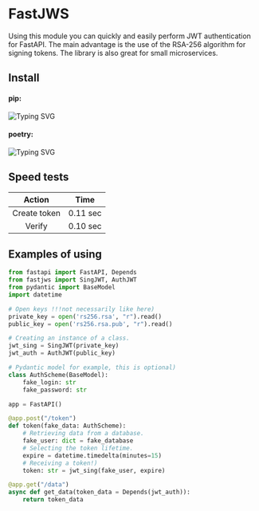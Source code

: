 # FastJWS

Using this module you can quickly and easily perform JWT authentication for FastAPI.
The main advantage is the use of the RSA-256 algorithm for signing tokens.
The library is also great for small microservices.

## Install
#### pip:

![Typing SVG](https://readme-typing-svg.herokuapp.com?color=%2336BCF7&lines=pip+install+fastjws)
#### poetry:

![Typing SVG](https://readme-typing-svg.herokuapp.com?color=%2336BCF7&lines=poetry+add+fastjws)

## Speed tests
|Action       |   Time   |
|:-----------:|:--------:|
| Create token| 0.11 sec |
| Verify      | 0.10 sec |

## Examples of using

```python
from fastapi import FastAPI, Depends
from fastjws import SingJWT, AuthJWT
from pydantic import BaseModel
import datetime

# Open keys !!!not necessarily like here)
private_key = open('rs256.rsa', "r").read()
public_key = open('rs256.rsa.pub', "r").read()

# Creating an instance of a class.
jwt_sing = SingJWT(private_key)
jwt_auth = AuthJWT(public_key)

# Pydantic model for example, this is optional)
class AuthScheme(BaseModel):
    fake_login: str
    fake_password: str

app = FastAPI()

@app.post("/token")
def token(fake_data: AuthScheme):
    # Retrieving data from a database.
    fake_user: dict = fake_database
    # Selecting the token lifetime.
    expire = datetime.timedelta(minutes=15)
    # Receiving a token!)
    token: str = jwt_sing(fake_user, expire)

@app.get("/data")
async def get_data(token_data = Depends(jwt_auth)):
    return token_data
```
